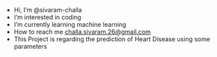 -  Hi, I’m @sivaram-challa
-  I’m interested in coding
-  I’m currently learning machine learning
-  How to reach me challa.sivaram.26@gmail.com
-  This Project is regarding the prediction of Heart Disease using some parameters

<!---
sivaram-challa/sivaram-challa is a ✨ special ✨ repository because its `README.md` (this file) appears on your GitHub profile.
You can click the Preview link to take a look at your changes.
--->
